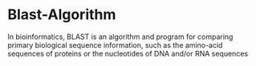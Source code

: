 # Blast-Algorithm
In bioinformatics, BLAST is an algorithm and program for comparing primary biological sequence information, such as the amino-acid sequences of proteins or the nucleotides of DNA and/or RNA sequences
